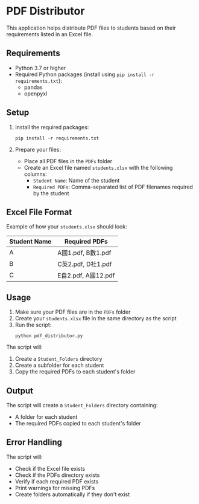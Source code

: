 # PDF Distributor

This application helps distribute PDF files to students based on their requirements listed in an Excel file.

## Requirements

- Python 3.7 or higher
- Required Python packages (install using `pip install -r requirements.txt`):
  - pandas
  - openpyxl

## Setup

1. Install the required packages:
   ```
   pip install -r requirements.txt
   ```

2. Prepare your files:
   - Place all PDF files in the `PDFs` folder
   - Create an Excel file named `students.xlsx` with the following columns:
     - `Student Name`: Name of the student
     - `Required PDFs`: Comma-separated list of PDF filenames required by the student

## Excel File Format

Example of how your `students.xlsx` should look:

| Student Name | Required PDFs |
|-------------|---------------|
| A           | A國1.pdf, B數1.pdf |
| B           | C英2.pdf, D社1.pdf |
| C           | E自2.pdf, A國12.pdf |

## Usage

1. Make sure your PDF files are in the `PDFs` folder
2. Create your `students.xlsx` file in the same directory as the script
3. Run the script:
   ```
   python pdf_distributor.py
   ```

The script will:
1. Create a `Student_Folders` directory
2. Create a subfolder for each student
3. Copy the required PDFs to each student's folder

## Output

The script will create a `Student_Folders` directory containing:
- A folder for each student
- The required PDFs copied to each student's folder

## Error Handling

The script will:
- Check if the Excel file exists
- Check if the PDFs directory exists
- Verify if each required PDF exists
- Print warnings for missing PDFs
- Create folders automatically if they don't exist 